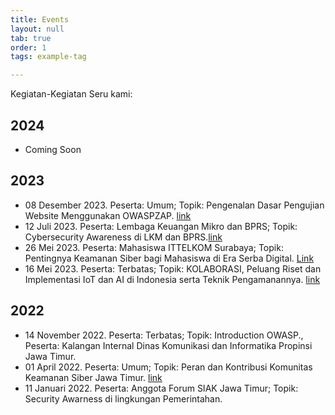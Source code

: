 ```yaml
---
title: Events
layout: null
tab: true
order: 1
tags: example-tag

---
```

Kegiatan-Kegiatan Seru kami:
## 2024
* Coming Soon
## 2023
* 08 Desember 2023. Peserta: Umum; Topik: Pengenalan Dasar Pengujian Website Menggunakan OWASPZAP. [link](https://www.instagram.com/p/C0s7zypL4Jl/?img_index=2)
* 12 Juli 2023. Peserta: Lembaga Keuangan Mikro dan BPRS; Topik: Cybersecurity Awareness di LKM dan BPRS.[link](https://www.instagram.com/p/CuO3EA4rQNF/?utm_source=ig_web_copy_link&igshid=YzZhZTZiNWI3Nw==)
* 26 Mei 2023. Peserta: Mahasiswa ITTELKOM Surabaya; Topik: Pentingnya Keamanan Siber bagi Mahasiswa di Era Serba Digital. [Link](https://www.meetup.com/owasp-surabaya-chapter/events/293730438/)
* 16 Mei 2023. Peserta: Terbatas; Topik: KOLABORASI, Peluang Riset dan Implementasi IoT dan AI di Indonesia serta Teknik Pengamanannya. [link](https://www.meetup.com/owasp-surabaya-chapter/events/293490300/)
## 2022
* 14 November 2022. Peserta: Terbatas; Topik: Introduction OWASP., Peserta: Kalangan Internal Dinas Komunikasi dan Informatika Propinsi Jawa Timur.
* 01 April 2022. Peserta: Umum; Topik: Peran dan Kontribusi Komunitas Keamanan Siber Jawa Timur. [link](https://www.meetup.com/owasp-surabaya-chapter/events/284647390/)
* 11 Januari 2022. Peserta: Anggota Forum SIAK Jawa Timur; Topik: Security Awarness di lingkungan Pemerintahan. 